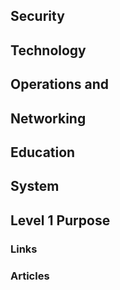 ## Security  
## Technology  
## Operations and  
## Networking  
## Education  
## System  

## Level 1 Purpose



### Links



### Articles
